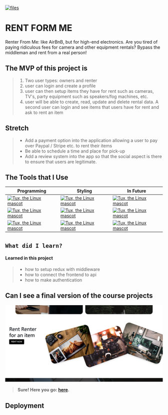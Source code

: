 [![files](/github/directory-file-count/:user/:repo)](https://github.com/Rent-from-me/Rent-app) 
# RENT FORM ME

Renter From Me: like AirBnB, but for high-end electronics. Are you tired of paying ridiculous fees for camera and other equipment rentals? Bypass the middleman and rent from a real person!
## The MVP of this project is 

>1. Two user types: owners and renter
>2. user can login and create a profile
>3. user can then setup items they have for rent such as cameras, TV's, party equipment such as speakers/fog machines, etc.
>4. user will be able to create, read, update and delete rental data. A second user can login and see items that users have for rent and ask to rent an item


## Stretch


>- Add a payment option into the application allowing a user to pay over Paypal / Stripe etc. to rent their items
>- Be able to schedule a time and place for pick-up
>- Add a review system into the app so that the social aspect is there to ensure that users are legitimate.


## The Tools that I Use


| Programming | Styling | In Future|
| --------------- | --------------- | --------------- |
| [![Tux, the Linux mascot](https://bit.ly/35WIAAm)](https://reactjs.org/)  | [![Tux, the Linux mascot](https://bit.ly/3NYEkl8)](https://www.w3schools.com/css/) | [![Tux, the Linux mascot](https://bit.ly/3KvOFCP)](https://sass-lang.com/) |
|[![Tux, the Linux mascot](https://bit.ly/37zccV5)](https://redux.js.org/)  | [![Tux, the Linux mascot](https://bit.ly/37CEGxb)](https://getbootstrap.com/)  | [![Tux, the Linux mascot](https://bit.ly/3JlEejW)](https://www.remotion.dev/)  |
| [![Tux, the Linux mascot](https://bit.ly/3O05Vm4)](https://developer.mozilla.org/en-US/docs/Web/JavaScript)  | [![Tux, the Linux mascot](https://bit.ly/3KuaBhO)](https://mui.com/)  | [![Tux, the Linux mascot](https://bit.ly/3urpyvy)](https://icomoon.io/)  |

## `What did I learn?`

#### Learned in this project

> - how to setup redux with middleware
> - how to connect the frontend to api
> - how to make authentication
## Can I see a final version of the course projects 


![Tux, the Linux mascot](src/asset//projectImage.png) 

> **Sure! Here you go:  [here](https://renter-me.netlify.app/).**

## Deployment 
